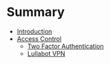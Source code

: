 # Summary

* [Introduction](README.md)
* [Access Control](access/access_control.md)
   * [Two Factor Authentication](access/two_factor_authentication.md)
   * [Lullabot VPN](access/lullabot_vpn.md)

